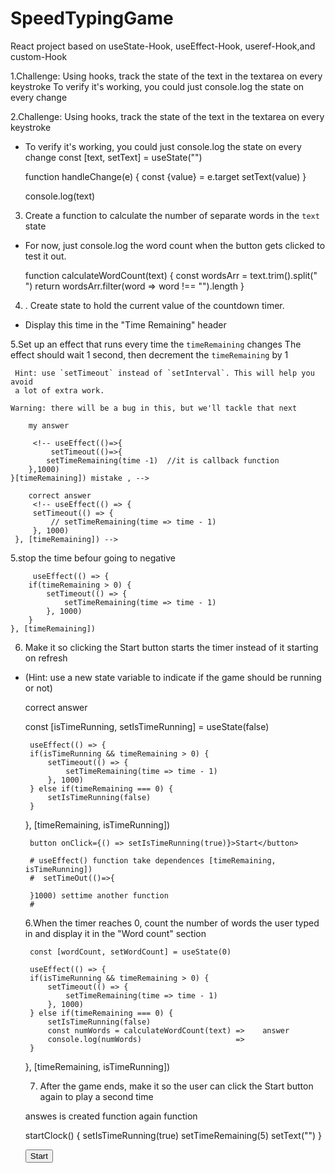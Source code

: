 # SpeedTypingGame
React project based on useState-Hook, useEffect-Hook, useref-Hook,and custom-Hook




1.Challenge: Using hooks, track the state of the text in the textarea on every keystroke
  To verify it's working, you could just console.log the state on every change
 
2.Challenge: Using hooks, track the state of the text in the textarea on every keystroke
 * To verify it's working, you could just console.log the state on every change
     const [text, setText] = useState("")
    
    function handleChange(e) {
        const {value} = e.target
        setText(value)
    }
    
    console.log(text)
             <!-- <textarea
                onChange={handleChange}
                value={text}
            /> -->
3. Create a function to calculate the number of separate words in the `text` state
 * For now, just console.log the word count when the button gets clicked to test it out.


     function calculateWordCount(text) {
        const wordsArr = text.trim().split(" ")
        return wordsArr.filter(word => word !== "").length
    }

     <!-- <button onClick={() => console.log(calculateWordCount(text))}>Start</button> -->

4. . Create state to hold the current value of the countdown timer.
 *    Display this time in the "Time Remaining" header



5.Set up an effect that runs every time the `timeRemaining` changes
     The effect should wait 1 second, then decrement the `timeRemaining` by 1
  
     Hint: use `setTimeout` instead of `setInterval`. This will help you avoid
     a lot of extra work.
  
    Warning: there will be a bug in this, but we'll tackle that next

        my answer 
        
         <!-- useEffect(()=>{
             setTimeout(()=>{
            setTimeRemaining(time -1)  //it is callback function
        },1000)
    }[timeRemaining]) mistake , -->

        correct answer 
         <!-- useEffect(() => {
         setTimeout(() => {
             // setTimeRemaining(time => time - 1)
         }, 1000)
     }, [timeRemaining]) -->


5.stop the time befour going to negative

         useEffect(() => {
        if(timeRemaining > 0) {
            setTimeout(() => {
                setTimeRemaining(time => time - 1)
            }, 1000)
        }
    }, [timeRemaining])

6. Make it so clicking the Start button starts the timer instead of it starting on refresh
 * (Hint: use a new state variable to indicate if the game should be running or not)

    correct answer


     const [isTimeRunning, setIsTimeRunning] = useState(false)

        useEffect(() => {
        if(isTimeRunning && timeRemaining > 0) {
            setTimeout(() => {
                setTimeRemaining(time => time - 1)
            }, 1000)
        } else if(timeRemaining === 0) {
            setIsTimeRunning(false)
        }
    }, [timeRemaining, isTimeRunning])

        button onClick={() => setIsTimeRunning(true)}>Start</button>

        # useEffect() function take dependences [timeRemaining, isTimeRunning])
        #  setTimeOut(()=>{

        }1000) settime another function 
        #


    6.When the timer reaches 0, count the number of words the user typed in 
     and display it in the "Word count" section 

        const [wordCount, setWordCount] = useState(0)

        useEffect(() => {
        if(isTimeRunning && timeRemaining > 0) {
            setTimeout(() => {
                setTimeRemaining(time => time - 1)
            }, 1000)
        } else if(timeRemaining === 0) {
            setIsTimeRunning(false)
            const numWords = calculateWordCount(text) =>    answer
            console.log(numWords)                     => 
        }
    }, [timeRemaining, isTimeRunning])


   7. After the game ends, make it so the user can click the Start button again
     to play a second time 

     answes is created function again function 
     
     startClock() {
        setIsTimeRunning(true)
        setTimeRemaining(5)
        setText("")
    }

    <button onClick={startClock}>Start</button>

    